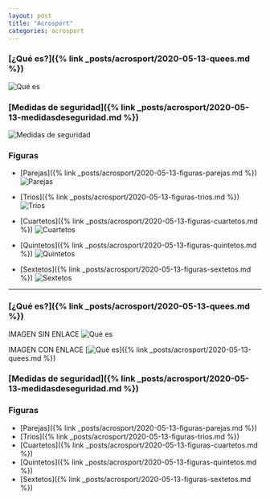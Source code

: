 ```yaml
---
layout: post
title: "Acrosport"
categories: acrosport
---
```


### [¿Qué es?]({% link _posts/acrosport/2020-05-13-quees.md %})
![Qué es](../images/acrosport_quees_pestana.jpg)

### [Medidas de seguridad]({% link _posts/acrosport/2020-05-13-medidasdeseguridad.md %})
![Medidas de seguridad](../images/acrosport_medidasdeseguridad_pestana.jpg)

### Figuras
- [Parejas]({% link _posts/acrosport/2020-05-13-figuras-parejas.md %})
![Parejas](../images/acrosport_figuras_parejas_pestana.jpg)

- [Trios]({% link _posts/acrosport/2020-05-13-figuras-trios.md %})
![Tríos](../images/acrosport_figuras_trios_pestana.jpg)

- [Cuartetos]({% link _posts/acrosport/2020-05-13-figuras-cuartetos.md %})
![Cuartetos](../images/acrosport_figuras_cuartetos_pestana.jpg)

- [Quintetos]({% link _posts/acrosport/2020-05-13-figuras-quintetos.md %})
![Quintetos](../images/acrosport_figuras_grupos5_pestana.jpg)

- [Sextetos]({% link _posts/acrosport/2020-05-13-figuras-sextetos.md %})
![Sextetos](../images/acrosport_figuras_grupos6_pestana.jpg)


---

### [¿Qué es?]({% link _posts/acrosport/2020-05-13-quees.md %})

IMAGEN SIN ENLACE
![Qué es](../images/acrosport_quees_pestana.jpg)

IMAGEN CON ENLACE
[![Qué es](../images/acrosport_quees_pestana.jpg)]({% link _posts/acrosport/2020-05-13-quees.md %})

### [Medidas de seguridad]({% link _posts/acrosport/2020-05-13-medidasdeseguridad.md %})

### Figuras
- [Parejas]({% link _posts/acrosport/2020-05-13-figuras-parejas.md %})
- [Trios]({% link _posts/acrosport/2020-05-13-figuras-trios.md %})
- [Cuartetos]({% link _posts/acrosport/2020-05-13-figuras-cuartetos.md %})
- [Quintetos]({% link _posts/acrosport/2020-05-13-figuras-quintetos.md %})
- [Sextetos]({% link _posts/acrosport/2020-05-13-figuras-sextetos.md %})
